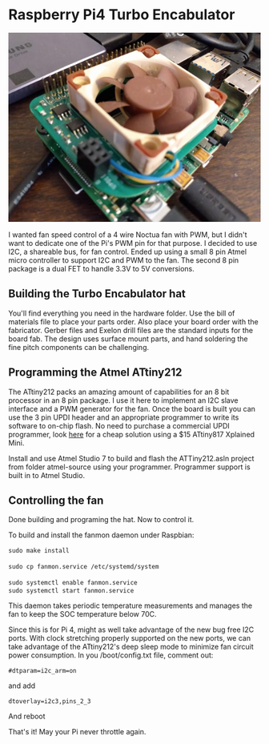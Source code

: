 # Raspberry Pi4 Turbo Encabulator
![Image of Encabulator](images/fan.jpg)

I wanted fan speed control of a 4 wire Noctua fan with PWM, but I didn't want to dedicate one of the Pi's PWM pin for that purpose. I decided to use I2C, a shareable bus, for fan control. Ended up using a small 8 pin Atmel micro controller to support I2C and PWM to the fan. The second 8 pin package is a dual FET to handle 3.3V to 5V conversions.

## Building the Turbo Encabulator hat

You'll find everything you need in the hardware folder. Use the bill of materials file to place your parts order. Also place your board order with the fabricator. Gerber files and Exelon drill files are the standard inputs for the board fab. The design uses surface mount parts, and hand soldering the fine pitch components can be challenging.

## Programming the Atmel ATtiny212

The ATtiny212 packs an amazing amount of capabilities for an 8 bit processor in an 8 pin package. I use it here to implement an I2C slave interface and a PWM generator for the fan. Once the board is built you can use the 3 pin UPDI header and an appropriate programmer to write its software to on-chip flash. No need to purchase a commercial UPDI programmer, look [here](https://www.jsykora.info/2019/04/avr-updi-programmer-from-attiny817-xplained-mini/) for a cheap solution using a $15 ATtiny817 Xplained Mini.

Install and use Atmel Studio 7 to build and flash the ATTiny212.asln project from folder atmel-source using your programmer. Programmer support is built in to Atmel Studio.

## Controlling the fan

Done building and programing the hat. Now to control it.

To build and install the fanmon daemon under Raspbian:

```
sudo make install

sudo cp fanmon.service /etc/systemd/system

sudo systemctl enable fanmon.service
sudo systemctl start fanmon.service
```

This daemon takes periodic temperature measurements and manages the fan to keep the SOC temperature below 70C.

Since this is for Pi 4, might as well take advantage of the new bug free I2C ports. With clock stretching properly supported on the new ports, we can take advantage of the ATtiny212's deep sleep mode to minimize fan circuit power consumption. In you /boot/config.txt file, comment out:

```
#dtparam=i2c_arm=on
```
and add
```
dtoverlay=i2c3,pins_2_3
```
And reboot

That's it! May your Pi never throttle again.
